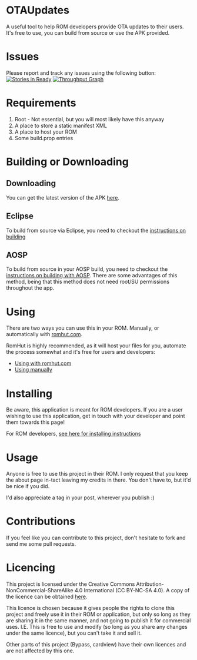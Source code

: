 # OTAUpdates


A useful tool to help ROM developers provide OTA updates to their users. It's free to use, you can build from source or use the APK provided.

# Issues
Please report and track any issues using the following button: [![Stories in Ready](https://badge.waffle.io/MatthewBooth/OTAUpdates.svg?label=ready&title=Ready)](http://waffle.io/MatthewBooth/OTAUpdates)
[![Throughput Graph](https://graphs.waffle.io/MatthewBooth/OTAUpdates/throughput.svg)](https://waffle.io/MatthewBooth/OTAUpdates/metrics)

# Requirements


1. Root - Not essential, but you will most likely have this anyway
2. A place to store a static manifest XML
3. A place to host your ROM
4. Some build.prop entries

# Building or Downloading
## Downloading

You can get the latest version of the APK [here](http://ultimarom.com/ota-updates/).

## Eclipse

To build from source via Eclipse, you need to checkout the [instructions on building](Building.md)

## AOSP

To build from source in your AOSP build, you need to checkout the [instructions on building with AOSP](AOSP_CM.md). There are some advantages of this method, being that this method does not need root/SU permissions throughout the app.

# Using

There are two ways you can use this in your ROM. Manually, or automatically with [romhut.com](https://www.romhut.com). 

RomHut is highly recommended, as it will host your files for you, automate the process somewhat and it's free for users and developers:
- [Using with romhut.com](RomHut.md)
- [Using manually](Manually.md)

# Installing

Be aware, this application is meant for ROM developers. If you are a user wishing to use this application, get in touch with your developer and point them towards this page!

For ROM developers, [see here for installing instructions](Installing.md)

# Usage

Anyone is free to use this project in their ROM. I only request that you keep the about page in-tact leaving my credits in there. You don't have to, but it'd be nice if you did.

I'd also appreciate a tag in your post, wherever you publish :)

# Contributions

If you feel like you can contribute to this project, don't hesitate to fork and send me some pull requests.

# Licencing

This project is licensed under the Creative Commons Attribution-NonCommercial-ShareAlike 4.0 International (CC BY-NC-SA 4.0). A copy of the licence can be obtained [here](http://creativecommons.org/licenses/by-nc-sa/4.0/legalcode).

This licence is chosen because it gives people the rights to clone this project and freely use it in their ROM or application, but only so long as they are sharing it in the same manner, and not going to publish it for commercial uses. I.E. This is free to use and modify (so long as you share any changes under the same licence), but you can't take it and sell it.

Other parts of this project (Bypass, cardview) have their own licences and are not affected by this one.
